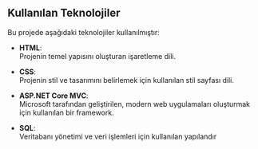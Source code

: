 ## Kullanılan Teknolojiler

Bu projede aşağıdaki teknolojiler kullanılmıştır:

- **HTML**:  
  Projenin temel yapısını oluşturan işaretleme dili.

- **CSS**:  
  Projenin stil ve tasarımını belirlemek için kullanılan stil sayfası dili.

- **ASP.NET Core MVC**:  
  Microsoft tarafından geliştirilen, modern web uygulamaları oluşturmak için kullanılan bir framework.

- **SQL**:  
  Veritabanı yönetimi ve veri işlemleri için kullanılan yapılandır
